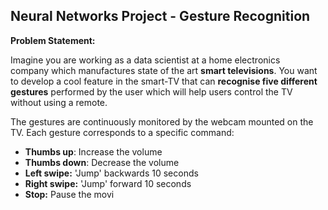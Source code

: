 ## Neural Networks Project - Gesture Recognition

**Problem Statement:**

Imagine you are working as a data scientist at a home electronics
company which manufactures state of the art **smart televisions**. You
want to develop a cool feature in the smart-TV that can **recognise
five different gestures** performed by the user which will help users
control the TV without using a remote.

The gestures are continuously monitored by the webcam mounted on the
TV. Each gesture corresponds to a specific command:

- **Thumbs up**: Increase the volume
- **Thumbs down**: Decrease the volume
- **Left swipe:** \'Jump\' backwards 10 seconds
- **Right swipe:** \'Jump\' forward 10 seconds  
- **Stop:** Pause the movi
